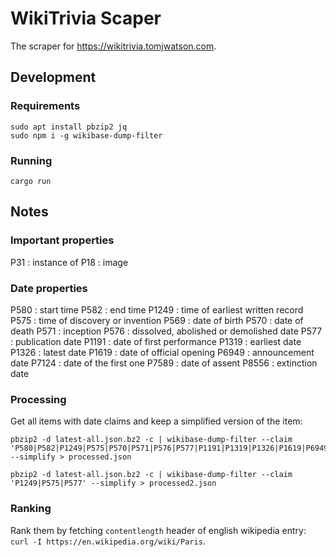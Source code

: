 # WikiTrivia Scaper

The scraper for https://wikitrivia.tomjwatson.com.

## Development

### Requirements

```
sudo apt install pbzip2 jq
sudo npm i -g wikibase-dump-filter
```

### Running

```
cargo run
```

## Notes

### Important properties

P31 : instance of
P18 : image

### Date properties

P580 : start time
P582 : end time
P1249 : time of earliest written record
P575 : time of discovery or invention
P569 : date of birth
P570 : date of death
P571 : inception
P576 : dissolved, abolished or demolished date
P577 : publication date
P1191 : date of first performance
P1319 : earliest date
P1326 : latest date
P1619 : date of official opening
P6949 : announcement date
P7124 : date of the first one
P7589 : date of assent
P8556 : extinction date

### Processing

Get all items with date claims and keep a simplified version of the item:

```
pbzip2 -d latest-all.json.bz2 -c | wikibase-dump-filter --claim 'P580|P582|P1249|P575|P570|P571|P576|P577|P1191|P1319|P1326|P1619|P6949|P7124|P7589|P8556' --simplify > processed.json
```

```
pbzip2 -d latest-all.json.bz2 -c | wikibase-dump-filter --claim 'P1249|P575|P577' --simplify > processed2.json
```

### Ranking

Rank them by fetching `contentlength` header of english wikipedia entry: `curl -I https://en.wikipedia.org/wiki/Paris`.
